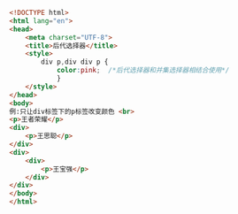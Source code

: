 
<BlogInfo title="27.后代选择器" author="白日梦想猿" pv=0 read_times=0 pre_cost_time=0分17秒 category="css学习" tag_list="['css学习']" create_time="2020.07.18 17:20:52" update_time="2020.07.18 17:24:04" />

```html
<!DOCTYPE html>
<html lang="en">
<head>
    <meta charset="UTF-8">
    <title>后代选择器</title>
    <style>
        div p,div div p {
            color:pink;  /*后代选择器和并集选择器相结合使用*/
            }
    </style>
</head>
<body>
例:只让div标签下的p标签改变颜色 <br>
<p>王者荣耀</p>
<div>
    <p>王思聪</p>
</div>
<div>
    <div>
        <p>王宝强</p>
    </div>
</div>
</body>
</html>
```
